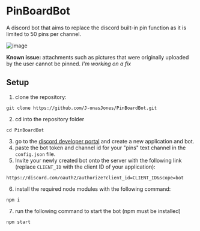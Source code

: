 # PinBoardBot
A discord bot that aims to replace the discord built-in pin function as it is limited to 50 pins per channel.

![image](https://user-images.githubusercontent.com/91549607/187810218-c2657705-795f-45db-8c93-14dac44704fa.png)



**Known issue:** attachments such as pictures that were originally uploaded by the user cannot be pinned. *I'm working on a fix*


## Setup
1. clone the repository:
   
```
git clone https://github.com/J-onasJones/PinBoardBot.git
```
2. cd into the repository folder
```
cd PinBoardBot
```
3. go to the [discord developer portal](https://discord.com/developers/) and create a new application and bot.
4. paste the bot token and channel id for your "pins" text channel in the `config.json` file.
5. Invite your newly created bot onto the server with the following link (replace `CLIENT_ID` with the client ID of your application):
```
https://discord.com/oauth2/authorize?client_id=CLIENT_ID&scope=bot
```
6. install the required node modules with the following command:
```
npm i
```
7. run the following command to start the bot (npm must be installed)
```
npm start
```
